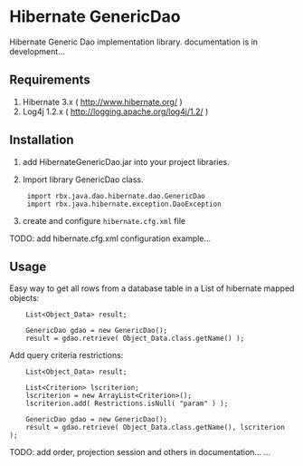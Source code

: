 Hibernate GenericDao
====================

Hibernate Generic Dao implementation library. documentation is in development...

Requirements
------------

1. Hibernate 3.x ( http://www.hibernate.org/ )
2. Log4j 1.2.x   ( http://logging.apache.org/log4j/1.2/ )


Installation
------------

1. add HibernateGenericDao.jar into your project libraries.
2. Import library GenericDao class.

        import rbx.java.dao.hibernate.dao.GenericDao
        import rbx.java.hibernate.exception.DaoException

3. create and configure `hibernate.cfg.xml` file

TODO: add hibernate.cfg.xml configuration example...

Usage
-----

Easy way to get all rows from a database table in a List of hibernate mapped objects:

        List<Object_Data> result;
        
        GenericDao gdao = new GenericDao();
        result = gdao.retrieve( Object_Data.class.getName() );
        
Add query criteria restrictions:

        List<Object_Data> result;
        
        List<Criterion> lscriterion;
        lscriterion = new ArrayList<Criterion>();
        lscriterion.add( Restrictions.isNull( "param" ) );
        
        GenericDao gdao = new GenericDao();
        result = gdao.retrieve( Object_Data.class.getName(), lscriterion );
        
TODO: add order, projection session and others in documentation...
...